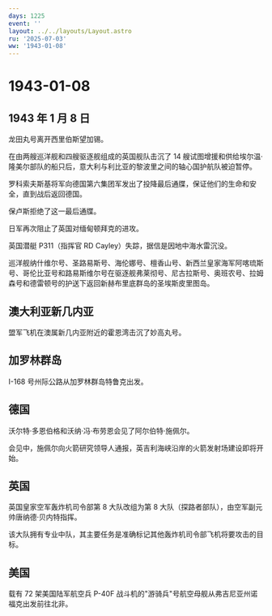 ```yaml
---
days: 1225
event: ''
layout: ../../layouts/Layout.astro
ru: '2025-07-03'
ww: '1943-01-08'
---
```


# 1943-01-08

## 1943 年 1 月 8 日

龙田丸号离开西里伯斯望加锡。

在由两艘巡洋舰和四艘驱逐舰组成的英国舰队击沉了 14
艘试图增援和供给埃尔温·隆美尔部队的船只后，意大利与利比亚的黎波里之间的轴心国护航队被迫暂停。

罗科索夫斯基将军向德国第六集团军发出了投降最后通牒，保证他们的生命和安全，直到战后返回德国。

保卢斯拒绝了这一最后通牒。

日军再次阻止了英国对缅甸顿拜克的进攻。

英国潜艇 P311（指挥官 RD Cayley）失踪，据信是因地中海水雷沉没。

巡洋舰纳什维尔号、圣路易斯号、海伦娜号、檀香山号、新西兰皇家海军阿喀琉斯号、哥伦比亚号和路易斯维尔号在驱逐舰弗莱彻号、尼古拉斯号、奥班农号、拉姆森号和德雷顿号的护送下返回新赫布里底群岛的圣埃斯皮里图岛。

## 澳大利亚新几内亚

盟军飞机在澳属新几内亚附近的霍恩湾击沉了妙高丸号。

## 加罗林群岛

I-168 号州际公路从加罗林群岛特鲁克出发。

## 德国

沃尔特·多恩伯格和沃纳·冯·布劳恩会见了阿尔伯特·施佩尔。

会见中，施佩尔向火箭研究领导人通报，英吉利海峡沿岸的火箭发射场建设即将开始。

## 英国

英国皇家空军轰炸机司令部第 8 大队改组为第 8
大队（探路者部队），由空军副元帅唐纳德·贝内特指挥。

该大队拥有专业中队，其主要任务是准确标记其他轰炸机司令部飞机将要攻击的目标。

## 美国

载有 72 架美国陆军航空兵 P-40F
战斗机的"游骑兵"号航空母舰从弗吉尼亚州诺福克出发前往北非。